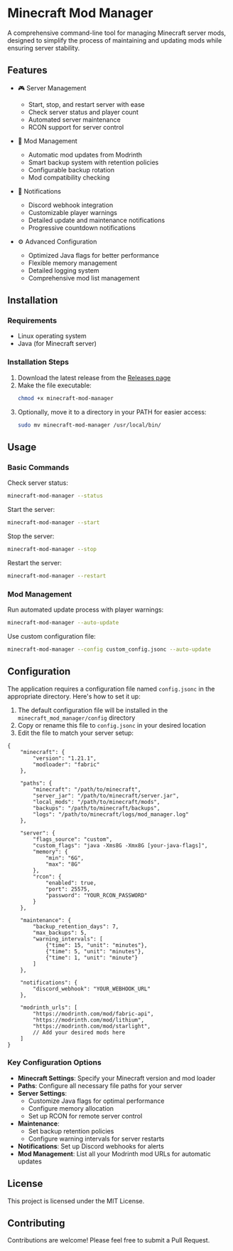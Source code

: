 # Minecraft Mod Manager

A comprehensive command-line tool for managing Minecraft server mods, designed to simplify the process of maintaining and updating mods while ensuring server stability.

## Features

- 🎮 Server Management
  - Start, stop, and restart server with ease
  - Check server status and player count
  - Automated server maintenance
  - RCON support for server control
  
- 🔄 Mod Management
  - Automatic mod updates from Modrinth
  - Smart backup system with retention policies
  - Configurable backup rotation
  - Mod compatibility checking
  
- 🔔 Notifications
  - Discord webhook integration
  - Customizable player warnings
  - Detailed update and maintenance notifications
  - Progressive countdown notifications
  
- ⚙️ Advanced Configuration
  - Optimized Java flags for better performance
  - Flexible memory management
  - Detailed logging system
  - Comprehensive mod list management

## Installation

### Requirements
- Linux operating system
- Java (for Minecraft server)

### Installation Steps
1. Download the latest release from the [Releases page](https://github.com/dacrab/minecraft-mod-manager/releases/latest)
2. Make the file executable:
   ```bash
   chmod +x minecraft-mod-manager
   ```
3. Optionally, move it to a directory in your PATH for easier access:
   ```bash
   sudo mv minecraft-mod-manager /usr/local/bin/
   ```

## Usage

### Basic Commands

Check server status:
```bash
minecraft-mod-manager --status
```

Start the server:
```bash
minecraft-mod-manager --start
```

Stop the server:
```bash
minecraft-mod-manager --stop
```

Restart the server:
```bash
minecraft-mod-manager --restart
```

### Mod Management

Run automated update process with player warnings:
```bash
minecraft-mod-manager --auto-update
```

Use custom configuration file:
```bash
minecraft-mod-manager --config custom_config.jsonc --auto-update
```

## Configuration

The application requires a configuration file named `config.jsonc` in the appropriate directory. Here's how to set it up:

1. The default configuration file will be installed in the `minecraft_mod_manager/config` directory
2. Copy or rename this file to `config.jsonc` in your desired location
3. Edit the file to match your server setup:

```jsonc
{
    "minecraft": {
        "version": "1.21.1",
        "modloader": "fabric"
    },

    "paths": {
        "minecraft": "/path/to/minecraft",
        "server_jar": "/path/to/minecraft/server.jar",
        "local_mods": "/path/to/minecraft/mods",
        "backups": "/path/to/minecraft/backups",
        "logs": "/path/to/minecraft/logs/mod_manager.log"
    },

    "server": {
        "flags_source": "custom",
        "custom_flags": "java -Xms8G -Xmx8G [your-java-flags]",
        "memory": {
            "min": "6G",
            "max": "8G"
        },
        "rcon": {
            "enabled": true,
            "port": 25575,
            "password": "YOUR_RCON_PASSWORD"
        }
    },

    "maintenance": {
        "backup_retention_days": 7,
        "max_backups": 5,
        "warning_intervals": [
            {"time": 15, "unit": "minutes"},
            {"time": 5, "unit": "minutes"},
            {"time": 1, "unit": "minute"}
        ]
    },

    "notifications": {
        "discord_webhook": "YOUR_WEBHOOK_URL"
    },

    "modrinth_urls": [
        "https://modrinth.com/mod/fabric-api",
        "https://modrinth.com/mod/lithium",
        "https://modrinth.com/mod/starlight",
        // Add your desired mods here
    ]
}
```

### Key Configuration Options

- **Minecraft Settings**: Specify your Minecraft version and mod loader
- **Paths**: Configure all necessary file paths for your server
- **Server Settings**: 
  - Customize Java flags for optimal performance
  - Configure memory allocation
  - Set up RCON for remote server control
- **Maintenance**:
  - Set backup retention policies
  - Configure warning intervals for server restarts
- **Notifications**: Set up Discord webhooks for alerts
- **Mod Management**: List all your Modrinth mod URLs for automatic updates

## License

This project is licensed under the MIT License.

## Contributing

Contributions are welcome! Please feel free to submit a Pull Request.